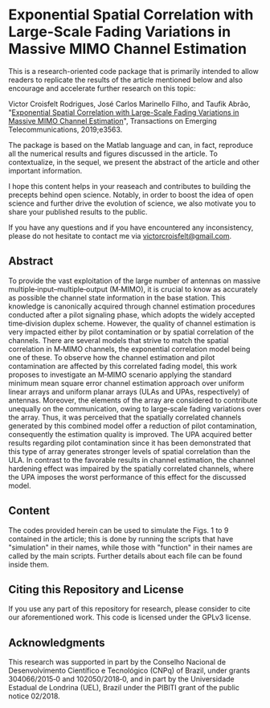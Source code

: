 # Exponential Spatial Correlation with Large-Scale Fading Variations in Massive MIMO Channel Estimation

This is a research-oriented code package that is primarily intended to allow readers to replicate the results of the article mentioned below and also encourage and accelerate further research on this topic:

Victor Croisfelt Rodrigues, José Carlos Marinello Filho, and Taufik Abrão, "[Exponential Spatial Correlation with Large-Scale Fading Variations in Massive MIMO Channel Estimation](https://doi.org/10.1002/ett.3563)", Transactions on Emerging Telecommunications, 2019;e3563. 

The package is based on the Matlab language and can, in fact, reproduce all the numerical results and figures discussed in the article. To contextualize, in the sequel, we present the abstract of the article and other important information.

I hope this content helps in your reaseach and contributes to building the precepts behind open science. Notably, in order to boost the idea of open science and further drive the evolution of science, we also motivate you to share your published results to the public.

If you have any questions and if you have encountered any inconsistency, please do not hesitate to contact me via victorcroisfelt@gmail.com.

## Abstract
To provide the vast exploitation of the large number of antennas on massive multiple‐input–multiple‐output (M‐MIMO), it is crucial to know as accurately as possible the channel state information in the base station. This knowledge is canonically acquired through channel estimation procedures conducted after a pilot signaling phase, which adopts the widely accepted time‐division duplex scheme. However, the quality of channel estimation is very impacted either by pilot contamination or by spatial correlation of the channels. There are several models that strive to match the spatial correlation in M‐MIMO channels, the exponential correlation model being one of these. To observe how the channel estimation and pilot contamination are affected by this correlated fading model, this work proposes to investigate an M‐MIMO scenario applying the standard minimum mean square error channel estimation approach over uniform linear arrays and uniform planar arrays (ULAs and UPAs, respectively) of antennas. Moreover, the elements of the array are considered to contribute unequally on the communication, owing to large‐scale fading variations over the array. Thus, it was perceived that the spatially correlated channels generated by this combined model offer a reduction of pilot contamination, consequently the estimation quality is improved. The UPA acquired better results regarding pilot contamination since it has been demonstrated that this type of array generates stronger levels of spatial correlation than the ULA. In contrast to the favorable results in channel estimation, the channel hardening effect was impaired by the spatially correlated channels, where the UPA imposes the worst performance of this effect for the discussed model.

## Content
The codes provided herein can be used to simulate the Figs. 1 to 9 contained in the article; this is done by running the scripts that have "simulation" in their names, while those with "function" in their names are called by the main scripts. Further details about each file can be found inside them.

## Citing this Repository and License
If you use any part of this repository for research, please consider to cite our aforementioned work. This code is licensed under the GPLv3 license. 

## Acknowledgments
This research was supported in part by the Conselho Nacional de Desenvolvimento Científico e Tecnológico (CNPq) of Brazil, under grants 304066/2015‐0 and 102050/2018‐0, and in part by the Universidade Estadual de Londrina (UEL), Brazil under the PIBITI grant of the public notice 02/2018.




